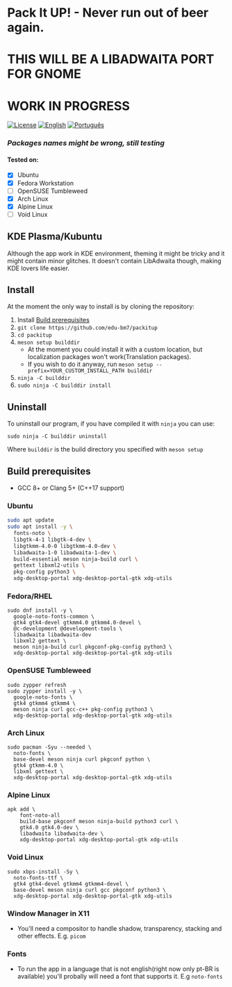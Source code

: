 # Pack It UP! - Never run out of beer again.
# THIS WILL BE A LIBADWAITA PORT FOR GNOME
# WORK IN PROGRESS
[![License](https://img.shields.io/badge/License-GPLv3-blue)](./LICENSE)
[![English](https://img.shields.io/badge/README-en--US-blue)](./README.md)
[![Português](https://img.shields.io/badge/README-pt--BR-green)](./README.pt-BR.md)
### ***Packages names might be wrong, still testing*** 
#### Tested on:
- [x] Ubuntu
- [x] Fedora Workstation
- [ ] OpenSUSE Tumbleweed
- [x] Arch Linux
- [x] Alpine Linux
- [ ] Void Linux
## KDE Plasma/Kubuntu
Although the app work in KDE environment, theming it might be tricky and it might contain minor glitches. It doesn't contain LibAdwaita though, making KDE lovers life easier.
## Install
At the moment the only way to install is by cloning the repository:

1. Install [Build prerequisites](#build-prerequisites)
2. `git clone https://github.com/edu-bm7/packitup`
3. `cd packitup`
4. `meson setup builddir`
    - At the moment you could install it with a custom location, but localization packages won't work(Translation packages). 
    - If you wish to do it anyway, run `meson setup --prefix=YOUR_CUSTOM_INSTALL_PATH builddir`
5. `ninja -C builddir`
6. `sudo ninja -C builddir install`

## Uninstall
To uninstall our program, if you have compiled it with `ninja` you can use:
```
sudo ninja -C builddir uninstall
```
Where `builddir` is the build directory you specified with `meson setup`


## Build prerequisites

- GCC 8+ or Clang 5+ (C++17 support)

### Ubuntu
```sh
sudo apt update
sudo apt install -y \
  fonts-noto \
  libgtk-4-1 libgtk-4-dev \
  libgtkmm-4.0-0 libgtkmm-4.0-dev \
  libadwaita-1-0 libadwaita-1-dev \
  build-essential meson ninja-build curl \
  gettext libxml2-utils \
  pkg-config python3 \
  xdg-desktop-portal xdg-desktop-portal-gtk xdg-utils
```

### Fedora/RHEL
```
sudo dnf install -y \
  google-noto-fonts-common \
  gtk4 gtk4-devel gtkmm4.0 gtkmm4.0-devel \
  @c-development @development-tools \
  libadwaita libadwaita-dev
  libxml2 gettext \
  meson ninja-build curl pkgconf-pkg-config python3 \
  xdg-desktop-portal xdg-desktop-portal-gtk xdg-utils
```

### OpenSUSE Tumbleweed
```
sudo zypper refresh
sudo zypper install -y \
  google-noto-fonts \
  gtk4 gtkmm4 gtkmm4 \
  meson ninja curl gcc-c++ pkg-config python3 \
  xdg-desktop-portal xdg-desktop-portal-gtk xdg-utils
```

### Arch Linux
```
sudo pacman -Syu --needed \
  noto-fonts \
  base-devel meson ninja curl pkgconf python \
  gtk4 gtkmm-4.0 \
  libxml gettext \
  xdg-desktop-portal xdg-desktop-portal-gtk xdg-utils
```

### Alpine Linux
```
apk add \
    font-noto-all
    build-base pkgconf meson ninja-build python3 curl \
    gtk4.0 gtk4.0-dev \
    libadwaita libadwaita-dev \
    xdg-desktop-portal xdg-desktop-portal-gtk xdg-utils
```

### Void Linux
```
sudo xbps-install -Sy \
  noto-fonts-ttf \
  gtk4 gtk4-devel gtkmm4 gtkmm4-devel \
  base-devel meson ninja curl gcc pkgconf python3 \
  xdg-desktop-portal xdg-desktop-portal-gtk xdg-utils
```

### Window Manager in X11
- You'll need a compositor to handle shadow, transparency, stacking and other effects.
E.g. `picom`

### Fonts
- To run the app in a language that is not english(right now only pt-BR is available)
you'll probally will need a font that supports it. E.g `noto-fonts`
